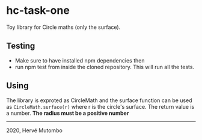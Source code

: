 # hc-task-one

Toy library for Circle maths (only the surface).

## Testing
- Make sure to have installed npm dependencies then
- run npm test from inside the cloned repository. This will run all the tests.

## Using
The library is exproted as CircleMath and the surface function can be used as ```CircleMath.surface(r)``` where r is the circle's surface. The return value is a number. **The radius must be a positive number**


-----
2020, Hervé Mutombo

